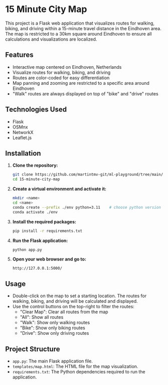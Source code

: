 # 15 Minute City Map

This project is a Flask web application that visualizes routes for walking, biking, and driving within a 15-minute travel distance in the Eindhoven area. The map is restricted to a 30km square around Eindhoven to ensure all calculations and visualizations are localized.

## Features

- Interactive map centered on Eindhoven, Netherlands
- Visualize routes for walking, biking, and driving
- Routes are color-coded for easy differentiation
- Map panning and zooming are restricted to a specific area around Eindhoven
- "Walk" routes are always displayed on top of "bike" and "drive" routes

## Technologies Used

- Flask
- OSMnx
- NetworkX
- Leaflet.js

## Installation

1. **Clone the repository:**

    ```sh
    git clone https://github.com/martintmv-git/ml-playground/tree/main/ML%20Playground/Data%20Visualisation/city-life
    cd 15-minute-city-map
    ```

2. **Create a virtual environment and activate it:**

    ```sh
    mkdir <name>
    cd <name>
    conda create --prefix ./env python=3.11    # choose python version
    conda activate ./env
    ```

3. **Install the required packages:**

    ```sh
    pip install -r requirements.txt
    ```

4. **Run the Flask application:**

    ```sh
    python app.py
    ```

5. **Open your web browser and go to:**

    ```
    http://127.0.0.1:5000/
    ```

## Usage

- Double-click on the map to set a starting location. The routes for walking, biking, and driving will be calculated and displayed.
- Use the control buttons on the top-right to filter the routes:
  - "Clear Map": Clear all routes from the map
  - "All": Show all routes
  - "Walk": Show only walking routes
  - "Bike": Show only biking routes
  - "Drive": Show only driving routes

## Project Structure

- `app.py`: The main Flask application file.
- `templates/map.html`: The HTML file for the map visualization.
- `requirements.txt`: The Python dependencies required to run the application.
